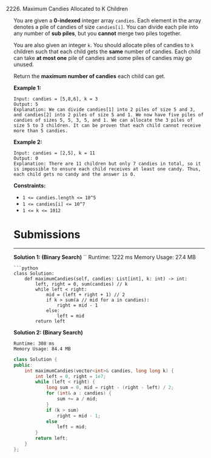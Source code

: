 2226. Maximum Candies Allocated to K Children

You are given a **0-indexed** integer array `candies`. Each element in the array denotes a pile of candies of size `candies[i]`. You can divide each pile into any number of **sub piles**, but you **cannot** merge two piles together.

You are also given an integer `k`. You should allocate piles of candies to `k` children such that each child gets the **same** number of candies. Each child can take **at most one** pile of candies and some piles of candies may go unused.

Return the **maximum number of candies** each child can get.

 

**Example 1:**
```
Input: candies = [5,8,6], k = 3
Output: 5
Explanation: We can divide candies[1] into 2 piles of size 5 and 3, and candies[2] into 2 piles of size 5 and 1. We now have five piles of candies of sizes 5, 5, 3, 5, and 1. We can allocate the 3 piles of size 5 to 3 children. It can be proven that each child cannot receive more than 5 candies.
```

**Example 2:**
```
Input: candies = [2,5], k = 11
Output: 0
Explanation: There are 11 children but only 7 candies in total, so it is impossible to ensure each child receives at least one candy. Thus, each child gets no candy and the answer is 0.
```

**Constraints:**

* `1 <= candies.length <= 10^5`
* `1 <= candies[i] <= 10^7`
* `1 <= k <= 1012`

# Submissions
---
**Solution 1: (Binary Search)**
``
Runtime: 1222 ms
Memory Usage: 27.4 MB
```
```python
class Solution:
    def maximumCandies(self, candies: List[int], k: int) -> int:
        left, right = 0, sum(candies) // k
        while left < right:
            mid = (left + right + 1) // 2
            if k > sum(a // mid for a in candies):
                right = mid - 1
            else:
                left = mid
        return left
```

**Solution 2: (Binary Search)**
```
Runtime: 308 ms
Memory Usage: 84.4 MB
```
```c++
class Solution {
public:
    int maximumCandies(vector<int>& candies, long long k) {
        int left = 0, right = 1e7;
        while (left < right) {
            long sum = 0, mid = right - (right - left) / 2;
            for (int& a : candies) {
                sum += a / mid;
            }
            if (k > sum)
                right = mid - 1;
            else
                left = mid;
        }
        return left;
    }
};
```
